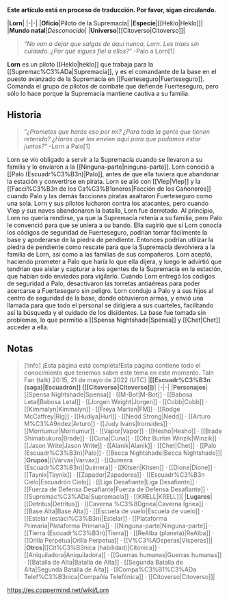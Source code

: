 **Este artículo está en proceso de traducción. Por favor, sigan circulando.**


|**Lorn**|
|-|-|
|**Oficio**|Piloto de la Supremacía|
|**Especie**|[[Heklo\|Heklo]]|
|**Mundo natal**|*Desconocido*|
|**Universo**|[[Citoverso\|Citoverso]]|

>“*No van a dejar que salgas de aquí nunca, Lorn. Les traes sin cuidado. ¿Por qué sigues fiel a ellos?*”
\-Palo a Lorn[1]


**Lorn** es un piloto [[Heklo\|heklo]] que trabaja para la [[Supremac%C3%ADa\|Supremacía]], y es el comandante de la base en el puesto avanzado de la Supremacía en [[Fuerteseguro\|Fuerteseguro]]. Comanda el grupo de pilotos de combate que defiende Fuerteseguro, pero sólo lo hace porque la Supremacía mantiene cautiva a su familia.

## Historia
>“*¿Prometes que harás eso por mí? ¿Para toda la gente que tienen retenida? ¿Harás que los envíen aquí para que podamos estar juntos?*”
\-Lorn a Palo[1]


Lorn se vio obligado a servir a la Supremacía cuando se llevaron a su familia y lo enviaron a la [[Ninguna-parte\|ninguna-parte]]. Lorn conoció a [[Palo (Escuadr%C3%B3n)\|Palo]], antes de que ella tuviera que abandonar la estación y convertirse en pirata. Lorn se alió con [[Vlep\|Vlep]] y la [[Facci%C3%B3n de los Ca%C3%B1oneros\|Facción de los Cañoneros]] cuando Palo y las demás facciones piratas asaltaron Fuerteseguro como una sola. Lorn y sus pilotos lucharon contra los atacantes, pero cuando Vlep y sus naves abandonaron la batalla, Lorn fue derrotado.
Al principio, Lorn no quería rendirse, ya que la Supremacía retenía a su familia, pero Palo le convenció para que se uniera a su bando. Ella sugirió que si Lorn conocía los códigos de seguridad de Fuerteseguro, podrían tomar fácilmente la base y apoderarse de la piedra de pendiente. Entonces podrían utilizar la piedra de pendiente como rescate para que la Supremacía devolviera a la familia de Lorn, así como a las familias de sus compañeros. Lorn aceptó, haciendo prometer a Palo que haría lo que ella dijera, y luego le advirtió que tendrían que aislar y capturar a los agentes de la Supremacía en la estación, que habían sido enviados para vigilarlo. Cuando Lorn entregó los códigos de seguridad a Palo, desactivaron las torretas antiaéreas para poder acercarse a Fuerteseguro sin peligro. Lorn condujo a Palo y a sus hijos al centro de seguridad de la base, donde obtuvieron armas, y envió una llamada para que todo el personal se dirigiera a sus cuarteles, facilitando así la búsqueda y el cuidado de los disidentes. La base fue tomada sin problemas, lo que permitió a [[Spensa Nightshade\|Spensa]] y [[Chet\|Chet]] acceder a ella.

## Notas

> [!info] ¡Esta página está completa!Esta página contiene todo el conocimiento que tenemos sobre este tema en este momento.
Taln Fan (talk) 20:15, 21 de mayo de 2022 (UTC)
|**[[Escuadr%C3%B3n (saga)\|Escuadrón]] ([[Citoverso\|Citoverso]])**|
|-|-|
|**Personajes**|[[Spensa Nightshade\|Spensa]] · [[M-Bot\|M-Bot]] · [[Babosa Letal\|Babosa Letal]] · [[Jorgen Weight\|Jorgen]] · [[Cobb\|Cobb]] · [[Kimmalyn\|Kimmalyn]] · [[Freya Marten\|FM]] · [[Rodge McCaffrey\|Rig]] · [[Hudiya\|Hurl]] · [[Nedd Strong\|Nedd]] · [[Arturo M%C3%A9ndez\|Arturo]] · [[Judy Ivans\|Ironsides]] · [[Morriumur\|Morriumur]] · [[Vapor\|Vapor]] · [[Hesho\|Hesho]] · [[Brade Shimabukuro\|Brade]] · [[Cuna\|Cuna]] · [[Ohz Burtim Winzik\|Winzik]] · [[Jason Write\|Jason Write]] · [[Alanik\|Alanik]] · [[Chet\|Chet]] · [[Palo (Escuadr%C3%B3n)\|Palo]] · [[Becca Nightshade\|Becca Nightshade]]|
|**Grupos**|[[Varvax\|Varvax]] · [[Quimera (Escuadr%C3%B3n)\|Quimera]] · [[Kitsen\|Kitsen]] · [[Dione\|Dione]] · [[Taynix\|Taynix]] · [[Zapador\|Zapadores]] · [[Escuadr%C3%B3n Cielo\|Escuadrón Cielo]] · [[Liga Desafiante\|Liga Desafiante]] · [[Fuerza de Defensa Desafiante\|Fuerza de Defensa Desafiante]] · [[Supremac%C3%ADa\|Supremacía]] · [[KRELL\|KRELL]]|
|**Lugares**|[[Detritus\|Detritus]] · [[Caverna %C3%8Dgnea\|Caverna Ígnea]] · [[Base Alta\|Base Alta]] · [[Escuela de vuelo\|Escuela de vuelo]] · [[Estelar (estaci%C3%B3n)\|Estelar]] · [[Plataforma Primaria\|Plataforma Primaria]] · [[Ninguna-parte\|Ninguna-parte]] · [[Tierra (Escuadr%C3%B3n)\|Tierra]] · [[ReAlba (planeta)\|ReAlba]] · [[Orilla Perpetua\|Orilla Perpetua]] · [[V%C3%ADsperas\|Vísperas]]|
|**Otros**|[[Cit%C3%B3nica (habilidad)\|Citónica]] · [[Aniquiladora\|Aniquiladora]] · [[Guerras humanas\|Guerras humanas]] · [[Batalla de Alta\|Batalla de Alta]] · [[Segunda Batalla de Alta\|Segunda Batalla de Alta]] · [[Compa%C3%B1%C3%ADa Telef%C3%B3nica\|Compañía Telefónica]] · [[Citoverso\|Citoverso]]|



https://es.coppermind.net/wiki/Lorn
